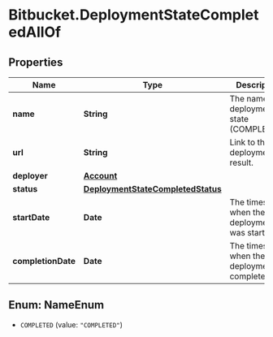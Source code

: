 # Bitbucket.DeploymentStateCompletedAllOf

## Properties

Name | Type | Description | Notes
------------ | ------------- | ------------- | -------------
**name** | **String** | The name of deployment state (COMPLETED). | [optional] 
**url** | **String** | Link to the deployment result. | [optional] 
**deployer** | [**Account**](Account.md) |  | [optional] 
**status** | [**DeploymentStateCompletedStatus**](DeploymentStateCompletedStatus.md) |  | [optional] 
**startDate** | **Date** | The timestamp when the deployment was started. | [optional] 
**completionDate** | **Date** | The timestamp when the deployment completed. | [optional] 



## Enum: NameEnum


* `COMPLETED` (value: `"COMPLETED"`)




